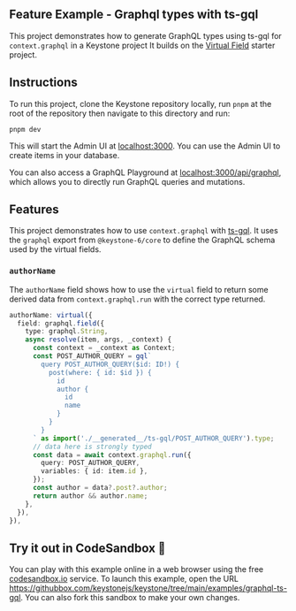 ## Feature Example - Graphql types with ts-gql

This project demonstrates how to generate GraphQL types using ts-gql for `context.graphql` in a Keystone project
It builds on the [Virtual Field](../virtual-field) starter project.

## Instructions

To run this project, clone the Keystone repository locally, run `pnpm` at the root of the repository then navigate to this directory and run:

```shell
pnpm dev
```

This will start the Admin UI at [localhost:3000](http://localhost:3000).
You can use the Admin UI to create items in your database.

You can also access a GraphQL Playground at [localhost:3000/api/graphql](http://localhost:3000/api/graphql), which allows you to directly run GraphQL queries and mutations.

## Features

This project demonstrates how to use `context.graphql` with [ts-gql](https://github.com/Thinkmill/ts-gql).
It uses the `graphql` export from `@keystone-6/core` to define the GraphQL schema used by the virtual fields.

### `authorName`

The `authorName` field shows how to use the `virtual` field to return some derived data from `context.graphql.run` with the correct type returned.

```ts
authorName: virtual({
  field: graphql.field({
    type: graphql.String,
    async resolve(item, args, _context) {
      const context = _context as Context;
      const POST_AUTHOR_QUERY = gql`
        query POST_AUTHOR_QUERY($id: ID!) {
          post(where: { id: $id }) {
            id
            author {
              id
              name
            }
          }
        }
      ` as import('./__generated__/ts-gql/POST_AUTHOR_QUERY').type;
      // data here is strongly typed
      const data = await context.graphql.run({
        query: POST_AUTHOR_QUERY,
        variables: { id: item.id },
      });
      const author = data?.post?.author;
      return author && author.name;
    },
  }),
}),
```

## Try it out in CodeSandbox 🧪

You can play with this example online in a web browser using the free [codesandbox.io](https://codesandbox.io/) service. To launch this example, open the URL <https://githubbox.com/keystonejs/keystone/tree/main/examples/graphql-ts-gql>. You can also fork this sandbox to make your own changes.
